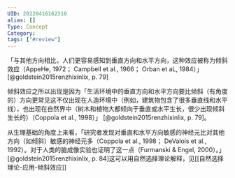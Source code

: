 ```yaml
---
UID: 20220416162310
alias: []
Type: Concept
Category: 
tags: ["#review"]
---
```


「与其他方向相比，人们更容易感知到垂直方向和水平方向，这种效应被称为倾斜效应（AppeHe, 1972； Campbell et al., 1966； Orban et aL, 1984）」 [@goldstein2015renzhixinlix, p. 79]

倾斜效应之所以出现是因为「生活环境中的垂直方向和水平方向要比倾斜（有角度的）方向更常见这不仅出现在人造环境中（例如，建筑物包含了很多垂直线和水平线），也出现在自然界中（树木和植物大都倾向于垂直或水平生长，很少出现倾斜生长的）（Coppola et al., 1998）」 [@goldstein2015renzhixinlix, p. 79]。

从生理基础的角度上来看，「研究者发现对垂直和水平方向敏感的神经元比对其他方向（如倾斜）敏感的神经元多（Coppola et al., 1998； DeValois et al., 1992）。对于人类的脑成像实验也证明了这一点（Furmanski & Engel, 2000）。」 [@goldstein2015renzhixinlix, p. 84]这可以用自然选择理论解释，见[[自然选择理论-应用-倾斜效应]]

